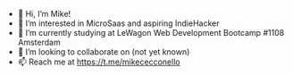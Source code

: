 - 👋 Hi, I’m Mike!
- 👀 I’m interested in MicroSaas and aspiring IndieHacker
- 🌱 I’m currently studying at LeWagon Web Development Bootcamp #1108 Amsterdam
- 💞️ I’m looking to collaborate on (not yet known)
- 📫 Reach me at https://t.me/mikececconello

